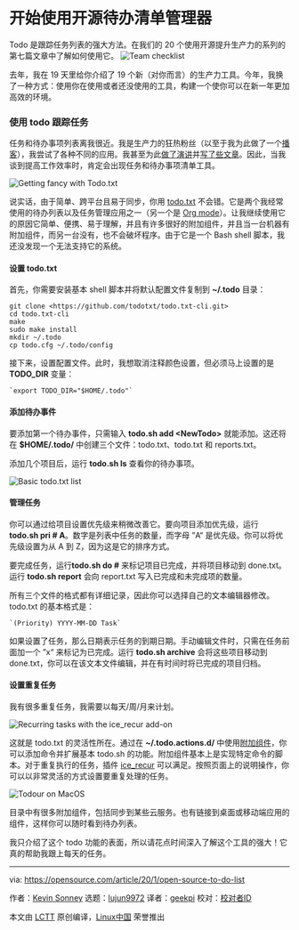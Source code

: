 [#]: collector: (lujun9972)
[#]: translator: (geekpi)
[#]: reviewer: ( )
[#]: publisher: ( )
[#]: url: ( )
[#]: subject: (Get started with this open source to-do list manager)
[#]: via: (https://opensource.com/article/20/1/open-source-to-do-list)
[#]: author: (Kevin Sonney https://opensource.com/users/ksonney)

开始使用开源待办清单管理器
======
Todo 是跟踪任务列表的强大方法。在我们的 20 个使用开源提升生产力的系列的第七篇文章中了解如何使用它。
![Team checklist][1]

去年，我在 19 天里给你介绍了 19 个新（对你而言）的生产力工具。今年，我换了一种方式：使用你在使用或者还没使用的工具，构建一个使你可以在新一年更加高效的环境。

### 使用 todo 跟踪任务

任务和待办事项列表离我很近。我是生产力的狂热粉丝（以至于我为此做了一个[播客][2]），我尝试了各种不同的应用。我甚至为此[做了演讲][3]并[写了些文章][4]。因此，当我谈到提高工作效率时，肯定会出现任务和待办事项清单工具。

![Getting fancy with Todo.txt][5]

说实话，由于简单、跨平台且易于同步，你用 [todo.txt][6] 不会错。它是两个我经常使用的待办列表以及任务管理应用之一（另一个是 [Org mode][7]）。让我继续使用它的原因它简单、便携、易于理解，并且有许多很好的附加组件，并且当一台机器有附加组件，而另一台没有，也不会破坏程序。由于它是一个 Bash shell 脚本，我还没发现一个无法支持它的系统。

#### 设置 todo.txt

首先，你需要安装基本 shell 脚本并将默认配置文件复制到 **~/.todo** 目录：


```
git clone <https://github.com/todotxt/todo.txt-cli.git>
cd todo.txt-cli
make
sudo make install
mkdir ~/.todo
cp todo.cfg ~/.todo/config
```

接下来，设置配置文件。此时，我想取消注释颜色设置，但必须马上设置的是 **TODO_DIR** 变量：


```
`export TODO_DIR="$HOME/.todo"`
```

#### 添加待办事件

要添加第一个待办事件，只需输入 **todo.sh add &lt;NewTodo&gt;** 就能添加。这还将在 **$HOME/.todo/** 中创建三个文件：todo.txt、todo.txt 和 reports.txt。

添加几个项目后，运行 **todo.sh ls** 查看你的待办事项。

![Basic todo.txt list][8]

#### 管理任务

你可以通过给项目设置优先级来稍微改善它。要向项目添加优先级，运行 **todo.sh pri # A**。数字是列表中任务的数量，而字母 ”A“ 是优先级。你可以将优先级设置为从 A 到 Z，因为这是它的排序方式。

要完成任务，运行**todo.sh do #** 来标记项目已完成，并将项目移动到 done.txt。运行 **todo.sh report** 会向 report.txt 写入已完成和未完成项的数量。

所有三个文件的格式都有详细记录，因此你可以选择自己的文本编辑器修改。todo.txt 的基本格式是：


```
`(Priority) YYYY-MM-DD Task`
```

如果设置了任务，那么日期表示任务的到期日期。手动编辑文件时，只需在任务前面加一个 ”x“ 来标记为已完成。运行 **todo.sh archive** 会将这些项目移动到 done.txt，你可以在该文本文件编辑，并在有时间时将已完成的项目归档。

#### 设置重复任务

我有很多重复任务，我需要以每天/周/月来计划。

![Recurring tasks with the ice_recur add-on][9]

这就是 todo.txt 的灵活性所在。通过在 **~/.todo.actions.d/** 中使用[附加组件][10]，你可以添加命令并扩展基本 todo.sh 的功能。附加组件基本上是实现特定命令的脚本。对于重复执行的任务，插件 [ice_recur][11] 可以满足。按照页面上的说明操作，你可以以非常灵活的方式设置要重复处理的任务。

![Todour on MacOS][12]

目录中有很多附加组件，包括同步到某些云服务。也有链接到桌面或移动端应用的组件，这样你可以随时看到待办列表。

我只介绍了这个 todo 功能的表面，所以请花点时间深入了解这个工具的强大！它真的帮助我跟上每天的任务。

--------------------------------------------------------------------------------

via: https://opensource.com/article/20/1/open-source-to-do-list

作者：[Kevin Sonney][a]
选题：[lujun9972][b]
译者：[geekpi](https://github.com/geekpi)
校对：[校对者ID](https://github.com/校对者ID)

本文由 [LCTT](https://github.com/LCTT/TranslateProject) 原创编译，[Linux中国](https://linux.cn/) 荣誉推出

[a]: https://opensource.com/users/ksonney
[b]: https://github.com/lujun9972
[1]: https://opensource.com/sites/default/files/styles/image-full-size/public/lead-images/checklist_todo_clock_time_team.png?itok=1z528Q0y (Team checklist)
[2]: https://productivityalchemy.com/
[3]: https://www.slideshare.net/AllThingsOpen/getting-to-done-on-the-command-line
[4]: https://opensource.com/article/18/2/getting-to-done-agile-linux-command-line
[5]: https://opensource.com/sites/default/files/uploads/productivity_7-1.png
[6]: http://todotxt.org/
[7]: https://orgmode.org/
[8]: https://opensource.com/sites/default/files/uploads/productivity_7-2.png (Basic todo.txt list)
[9]: https://opensource.com/sites/default/files/uploads/productivity_7-3.png (Recurring tasks with the ice_recur add-on)
[10]: https://github.com/todotxt/todo.txt-cli/wiki/Todo.sh-Add-on-Directory
[11]: https://github.com/rlpowell/todo-text-stuff
[12]: https://opensource.com/sites/default/files/uploads/productivity_7-4.png (Todour on MacOS)
